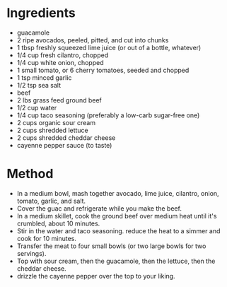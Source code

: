 # Ingredients

-   guacamole
-   2 ripe avocados, peeled, pitted, and cut into chunks
-   1 tbsp freshly squeezed lime juice (or out of a bottle, whatever)
-   1/4 cup fresh cilantro, chopped
-   1/4 cup white onion, chopped
-   1 small tomato, or 6 cherry tomatoes, seeded and chopped
-   1 tsp minced garlic
-   1/2 tsp sea salt
-   beef
-   2 lbs grass feed ground beef
-   1/2 cup water
-   1/4 cup taco seasoning (preferably a low-carb sugar-free one)
-   2 cups organic sour cream
-   2 cups shredded lettuce
-   2 cups shredded cheddar cheese
-   cayenne pepper sauce (to taste)

# Method

-   In a medium bowl, mash together avocado, lime juice, cilantro, onion, tomato, garlic, and salt.
-   Cover the guac and refrigerate while you make the beef.
-   In a medium skillet, cook the ground beef over medium heat until it's crumbled, about 10 minutes.
-   Stir in the water and taco seasoning. reduce the heat to a simmer and cook for 10 minutes.
-   Transfer the meat to four small bowls (or two large bowls for two servings).
-   Top with sour cream, then the guacamole, then the lettuce, then the cheddar cheese.
-   drizzle the cayenne pepper over the top to your liking.

